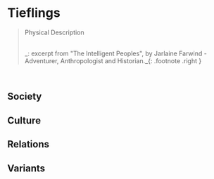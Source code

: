 # Tieflings

> Physical Description
> 
> </br>
> _: excerpt from "The Intelligent Peoples", by Jarlaine Farwind - Adventurer, Anthropologist and Historian._{: .footnote .right }

</br>

## Society

## Culture

## Relations

## Variants